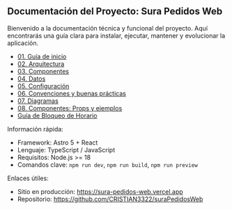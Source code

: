 ## Documentación del Proyecto: Sura Pedidos Web

Bienvenido a la documentación técnica y funcional del proyecto. Aquí encontrarás una guía clara para instalar, ejecutar, mantener y evolucionar la aplicación.

- [01. Guía de inicio](./01-guia-inicio.md)
- [02. Arquitectura](./02-arquitectura.md)
- [03. Componentes](./03-componentes.md)
- [04. Datos](./04-datos.md)
- [05. Configuración](./05-configuracion.md)
- [06. Convenciones y buenas prácticas](./06-convenciones.md)
- [07. Diagramas](./07-diagramas.md)
- [08. Componentes: Props y ejemplos](./08-componentes-props.md)
- [Guía de Bloqueo de Horario](../BLOQUEO_HORARIO.md)

Información rápida:
- Framework: Astro 5 + React
- Lenguaje: TypeScript / JavaScript
- Requisitos: Node.js >= 18
- Comandos clave: `npm run dev`, `npm run build`, `npm run preview`

Enlaces útiles:
- Sitio en producción: https://sura-pedidos-web.vercel.app
- Repositorio: https://github.com/CRISTIAN3322/suraPedidosWeb